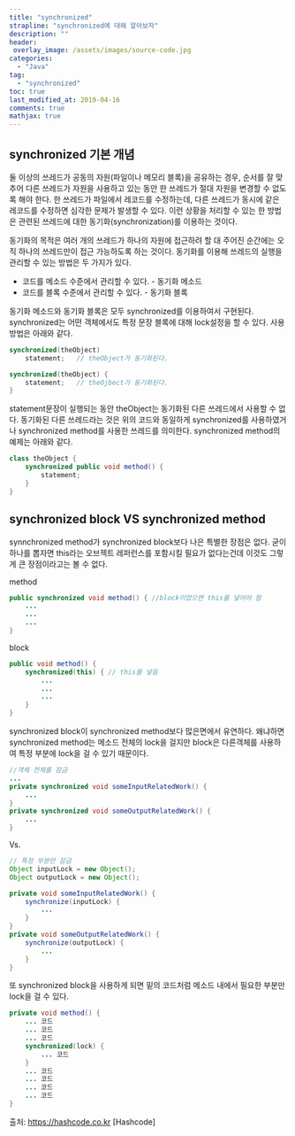 ```yaml
---
title: "synchronized"
strapline: "synchronized에 대해 알아보자"
description: ""
header:
 overlay_image: /assets/images/source-code.jpg
categories:
  - "Java"
tag:
  - "synchronized"
toc: true
last_modified_at: 2019-04-16
comments: true
mathjax: true
---
```

## synchronized 기본 개념
둘 이상의 쓰레드가 공동의 자원(파일이나 메모리 블록)을 공유하는 경우, 순서를 잘 맞추어 다른 쓰레드가 자원을 사용하고 있는 동안 한 쓰레드가 절대 자원을 변경할 수 없도록 해야 한다.
한 쓰레드가 파일에서 레코드를 수정하는데, 다른 쓰레드가 동시에 같은 레코드를 수정하면 심각한 문제가 발생할 수 있다. 이런 상황을 처리할 수 있는 한 방법은 관련된 쓰레드에 대한 동기화(synchronization)를 이용하는 것이다.

동기화의 목적은 여러 개의 쓰레드가 하나의 자원에 접근하려 할 대 주어진 순간에는 오직 하나의 쓰레드만이 접근 가능하도록 하는 것이다. 동기화를 이용해 쓰레드의 실행을 관리할 수 있는 방법은 두 가지가 있다.

- 코드를 메소드 수준에서 관리할 수 있다. - 동기화 메소드
- 코드를 블록 수준에서 관리할 수 있다. - 동기화 블록

동기화 메소드와 동기화 블록은 모두 synchronized를 이용하여서 구현된다. synchronized는 어떤 객체에서도 특정 문장 블록에 대해 lock설정을 할 수 있다. 사용방법은 아래와 같다.
~~~java
synchronized(theObject)
	statement;	 // theObject가 동기화된다.

synchronized(theObject) {
	statement;	 // theOjbect가 동기화된다.
}
~~~

statement문장이 실행되는 동안 theObject는 동기화된 다른 쓰레드에서 사용할 수 
없다. 동기화된 다른 쓰레드라는 것은 위의 코드와 동일하게 synchronized를 
사용하였거나 synchronized method를 사용한 쓰레드를 의미한다. synchronized 
method의 예제는 아래와 같다. 
~~~java 
class theObject { 
	synchronized public void method() { 
		statement; 
	}
} 
~~~

## synchronized block VS synchronized method
synnchronized method가 synchronized block보다 나은 특별한 장점은 없다.
굳이 하나를 뽑자면 this라는 오브젝트 레퍼런스를 포함시킬 필요가 없다는건데 이것도 그렇게 큰 장점이라고는 볼 수 없다.

method
~~~java
public synchronized void method() { //block이었으면 this를 넣어야 함
	...
	...
	...
}
~~~

block
~~~java
public void method() {
	synchronized(this) { // this를 넣음
		...
		...
		...
	}
}
~~~

synchronized block이 synchronized method보다 많은면에서 유연하다.
왜냐하면 synchronized method는 메소드 전체의 lock을 걸지만 block은 다른객체를 사용하여 특정 부분에 lock을 걸 수 있기 때문이다.
~~~java
//객체 전체를 잠금
...
private synchronized void someInputRelatedWork() {
	...
}
private synchronized void someOutputRelatedWork() {
	...
}
~~~
Vs.
~~~java
// 특정 부분만 잠금
Object inputLock = new Object();
Object outputLock = new Object();

private void someInputRelatedWork() {
	synchronize(inputLock) {
		...
	}
}
private void someOutputRelatedWork() {
	synchronize(outputLock) {
		...
	}
}
~~~
또 synchronized block을 사용하게 되면 밑의 코드처럼 메소드 내에서 필요한 부분만 lock을 걸 수 있다.
~~~java
private void method() {
	... 코드
	... 코드
	... 코드
	synchronized(lock) {
		... 코드
	}
	... 코드
	... 코드
	... 코드
	... 코드
}
~~~

출처: https://hashcode.co.kr [Hashcode]
